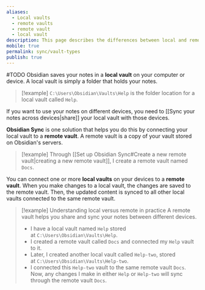 ```yaml
---
aliases:
  - Local vaults
  - remote vaults
  - remote vault
  - local vault
description: This page describes the differences between local and remote vaults.
mobile: true
permalink: sync/vault-types
publish: true
---
```

#TODO
Obsidian saves your notes in a **local vault** on your computer or device. A local vault is simply a folder that holds your notes.

> [!example] `C:\Users\Obsidian\Vaults\Help` is the folder location for a local vault called `Help`.

If you want to use your notes on different devices, you need to [[Sync your notes across devices|share]] your local vault with those devices. 

**Obsidian Sync** is one solution that helps you do this by connecting your local vault to a **remote vault**. A remote vault is a copy of your vault stored on Obsidian's servers.

> [!example] Through [[Set up Obsidian Sync#Create a new remote vault|creating a new remote vault]], I create a remote vault named `Docs`.

You can connect one or more **local vaults** on your devices to a **remote vault**. When you make changes to a local vault, the changes are saved to the remote vault. Then, the updated content is synced to all other local vaults connected to the same remote vault.

> [!example] Understanding local versus remote in practice
> A remote vault helps you share and sync your notes between different devices.
> 
> - I have a local vault named `Help` stored at `C:\Users\Obsidian\Vaults\Help`.
> - I created a remote vault called `Docs` and connected my `Help` vault to it.
> - Later, I created another local vault called `Help-two`, stored at `C:\Users\Obsidian\Vaults\Help-two`.
> - I connected this `Help-two` vault to the same remote vault `Docs`.  
>     Now, any changes I make in either `Help` or `Help-two` will sync through the remote vault `Docs`.
